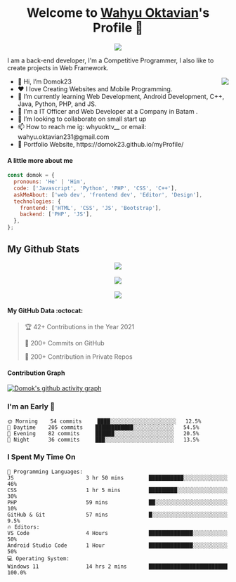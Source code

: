<p align="center">
  <h1 align="center">Welcome to <a href="https://github.com/Domok23">Wahyu Oktavian</a>'s Profile 👋</h1>
</p>
<p align="center">
  <a align="center" href="https://github.com/DenverCoder1/readme-typing-svg"><img src="https://readme-typing-svg.herokuapp.com?&font=IBM+Plex+Sans&color=F27407&size=25&lines=Welcome+to+my+GitHub+Profile!;I'm+a+Back+end+developer;I'm+a+competitive+programmer;I'm+a+Web+developer" /></a>
</p>
<p>I am a back-end developer, I'm a Competitive Programmer, I also like to create projects in Web Framework.</p>
<img align="right" src="https://media.giphy.com/media/M9gbBd9nbDrOTu1Mqx/giphy.gif">
<ul>
  <li>👋 Hi, I’m Domok23</li>
  <li>❤️ I love Creating Websites and Mobile Programming.</li>
  <li>🌱 I’m currently learning Web Development, Android Development, C++, Java, Python, PHP, and JS.</li>
  <li>💼 I'm a IT Officer and Web Developer at a Company in Batam .</li>
  <li>💞 I’m looking to collaborate on small start up</li>
  <li>📫 How to reach me ig: whyuoktv__ or email: wahyu.oktavian231@gmail.com</li>
  <li>🧐 Portfolio Website, https://domok23.github.io/myProfile/</li>
</ul>

#### A little more about me

```javascript
const domok = {
  pronouns: 'He' | 'Him',
  code: ['Javascript', 'Python', 'PHP', 'CSS', 'C++'],
  askMeAbout: ['web dev', 'frontend dev', 'Editor', 'Design'],
  technologies: {
    frontend: ['HTML', 'CSS', 'JS', 'Bootstrap'],
    backend: ['PHP', 'JS'],
  },
};
```


<h2>My Github Stats</h2>
<p align="center">
<img align="center" src="https://github-readme-stats.vercel.app/api/top-langs/?username=Domok23&layout=compact&theme=github_dark&langs_count=10&exclude_repo=kasweb">
<br>
<br>
<img align="center" src="https://github-readme-stats.vercel.app/api?username=Domok23&count_private=true&show_icons=trueline_height=21&theme=github_dark">	
<br>
<br>
<img align="center" src="https://github-readme-streak-stats.herokuapp.com/?user=Domok23&theme=holi-theme">
</p>

#### My GitHub Data :octocat:

> 🏆 42+ Contributions in the Year 2021
>
> 📜 200+ Commits on GitHub
>
> 🔑 200+ Contribution in Private Repos

#### Contribution Graph

[![Domok's github activity graph](https://activity-graph.herokuapp.com/graph?username=Domok23&theme=react-dark)](https://github.com/Domok23/github-readme-activity-graph)

<!---
MrBlueBird2/MrBlueBird2 is a ✨ special ✨ repository because its `README.md` (this file) appears on your GitHub profile.
You can click the Preview link to take a look at your changes.
--->



<h3>I'm an Early 🐤</h3>

```text
🌞 Morning    54 commits     ████░░░░░░░░░░░░░░░░░░░░░   12.5%
🌆 Daytime    205 commits    ████████████░░░░░░░░░░░░░   54.5%
🌃 Evening    82 commits     ██████░░░░░░░░░░░░░░░░░░░   20.5%
🌙 Night      36 commits     ███░░░░░░░░░░░░░░░░░░░░░░   13.5%
```



<h3>I Spent My Time On</h3>

```text
💬 Programming Languages:
JS                       3 hr 50 mins        ███████████░░░░░░░░░░░░░░   46%
CSS                      1 hr 5 mins         █████████░░░░░░░░░░░░░░░░   30%
PHP                      59 mins             ██░░░░░░░░░░░░░░░░░░░░░░░   10%
GitHub & Git             57 mins             █░░░░░░░░░░░░░░░░░░░░░░░░   9.5%
🔥 Editors:
VS Code                  4 Hours             ██████████████░░░░░░░░░░░   50%
Android Studio Code      1 Hour              ██████████████░░░░░░░░░░░   50%
💻 Operating System:
Windows 11               14 hrs 2 mins       █████████████████████████   100.0%
```

<!-- <p align="center">
  <img  src="https://raw.githubusercontent.com/Domok23/EDomok23/main/resources/img/github-contribution-grid-snake.svg"
    alt="example" />
</p> -->
